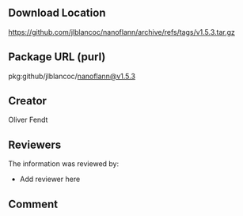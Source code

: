 ## Download Location

https://github.com/jlblancoc/nanoflann/archive/refs/tags/v1.5.3.tar.gz

## Package URL (purl)

pkg:github/jlblancoc/nanoflann@v1.5.3

## Creator

Oliver Fendt

## Reviewers

The information was reviewed by:

* Add reviewer here

## Comment

